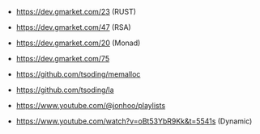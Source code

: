 
- https://dev.gmarket.com/23 (RUST)
- https://dev.gmarket.com/47 (RSA)
- https://dev.gmarket.com/20 (Monad)
- https://dev.gmarket.com/75

- https://github.com/tsoding/memalloc
- https://github.com/tsoding/la

- https://www.youtube.com/@jonhoo/playlists
- https://www.youtube.com/watch?v=oBt53YbR9Kk&t=5541s (Dynamic)

